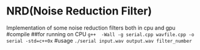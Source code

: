 # NRD(Noise Reduction Filter) 
Implementation of some noise reduction filters both in cpu and gpu
#compile
##for running on CPU
`g++  -Wall -g serial.cpp wavfile.cpp -o serial -std=c++0x`
#usage
`./serial input.wav output.wav filter_number`
